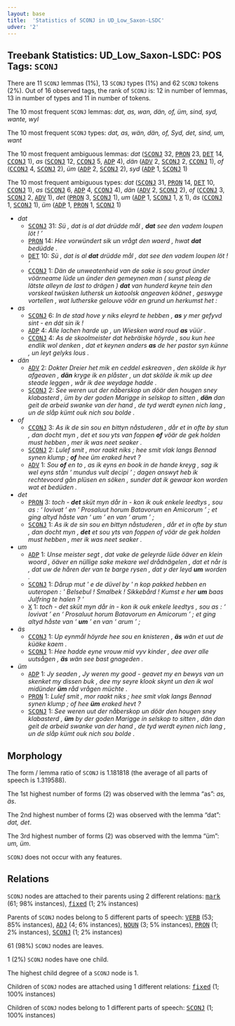 ```yaml
---
layout: base
title:  'Statistics of SCONJ in UD_Low_Saxon-LSDC'
udver: '2'
---
```


## Treebank Statistics: UD_Low_Saxon-LSDC: POS Tags: `SCONJ`

There are 11 `SCONJ` lemmas (1%), 13 `SCONJ` types (1%) and 62 `SCONJ` tokens (2%).
Out of 16 observed tags, the rank of `SCONJ` is: 12 in number of lemmas, 13 in number of types and 11 in number of tokens.

The 10 most frequent `SCONJ` lemmas: <em>dat, as, wan, dän, of, üm, sind, syd, wante, wyl</em>

The 10 most frequent `SCONJ` types:  <em>dat, as, wän, dän, of, Syd, det, sind, um, want</em>

The 10 most frequent ambiguous lemmas: <em>dat</em> (<tt><a href="nds_lsdc-pos-SCONJ.html">SCONJ</a></tt> 32, <tt><a href="nds_lsdc-pos-PRON.html">PRON</a></tt> 23, <tt><a href="nds_lsdc-pos-DET.html">DET</a></tt> 14, <tt><a href="nds_lsdc-pos-CCONJ.html">CCONJ</a></tt> 1), <em>as</em> (<tt><a href="nds_lsdc-pos-SCONJ.html">SCONJ</a></tt> 12, <tt><a href="nds_lsdc-pos-CCONJ.html">CCONJ</a></tt> 5, <tt><a href="nds_lsdc-pos-ADP.html">ADP</a></tt> 4), <em>dän</em> (<tt><a href="nds_lsdc-pos-ADV.html">ADV</a></tt> 2, <tt><a href="nds_lsdc-pos-SCONJ.html">SCONJ</a></tt> 2, <tt><a href="nds_lsdc-pos-CCONJ.html">CCONJ</a></tt> 1), <em>of</em> (<tt><a href="nds_lsdc-pos-CCONJ.html">CCONJ</a></tt> 4, <tt><a href="nds_lsdc-pos-SCONJ.html">SCONJ</a></tt> 2), <em>üm</em> (<tt><a href="nds_lsdc-pos-ADP.html">ADP</a></tt> 2, <tt><a href="nds_lsdc-pos-SCONJ.html">SCONJ</a></tt> 2), <em>syd</em> (<tt><a href="nds_lsdc-pos-ADP.html">ADP</a></tt> 1, <tt><a href="nds_lsdc-pos-SCONJ.html">SCONJ</a></tt> 1)

The 10 most frequent ambiguous types:  <em>dat</em> (<tt><a href="nds_lsdc-pos-SCONJ.html">SCONJ</a></tt> 31, <tt><a href="nds_lsdc-pos-PRON.html">PRON</a></tt> 14, <tt><a href="nds_lsdc-pos-DET.html">DET</a></tt> 10, <tt><a href="nds_lsdc-pos-CCONJ.html">CCONJ</a></tt> 1), <em>as</em> (<tt><a href="nds_lsdc-pos-SCONJ.html">SCONJ</a></tt> 6, <tt><a href="nds_lsdc-pos-ADP.html">ADP</a></tt> 4, <tt><a href="nds_lsdc-pos-CCONJ.html">CCONJ</a></tt> 4), <em>dän</em> (<tt><a href="nds_lsdc-pos-ADV.html">ADV</a></tt> 2, <tt><a href="nds_lsdc-pos-SCONJ.html">SCONJ</a></tt> 2), <em>of</em> (<tt><a href="nds_lsdc-pos-CCONJ.html">CCONJ</a></tt> 3, <tt><a href="nds_lsdc-pos-SCONJ.html">SCONJ</a></tt> 2, <tt><a href="nds_lsdc-pos-ADV.html">ADV</a></tt> 1), <em>det</em> (<tt><a href="nds_lsdc-pos-PRON.html">PRON</a></tt> 3, <tt><a href="nds_lsdc-pos-SCONJ.html">SCONJ</a></tt> 1), <em>um</em> (<tt><a href="nds_lsdc-pos-ADP.html">ADP</a></tt> 1, <tt><a href="nds_lsdc-pos-SCONJ.html">SCONJ</a></tt> 1, <tt><a href="nds_lsdc-pos-X.html">X</a></tt> 1), <em>äs</em> (<tt><a href="nds_lsdc-pos-CCONJ.html">CCONJ</a></tt> 1, <tt><a href="nds_lsdc-pos-SCONJ.html">SCONJ</a></tt> 1), <em>üm</em> (<tt><a href="nds_lsdc-pos-ADP.html">ADP</a></tt> 1, <tt><a href="nds_lsdc-pos-PRON.html">PRON</a></tt> 1, <tt><a href="nds_lsdc-pos-SCONJ.html">SCONJ</a></tt> 1)


* <em>dat</em>
  * <tt><a href="nds_lsdc-pos-SCONJ.html">SCONJ</a></tt> 31: <em>Sü , dat is al dat drüdde mål , <b>dat</b> see den vadem loupen löt ! ’</em>
  * <tt><a href="nds_lsdc-pos-PRON.html">PRON</a></tt> 14: <em>Hee vorwündert sik un vrågt den waerd , hwat <b>dat</b> bedüdde .</em>
  * <tt><a href="nds_lsdc-pos-DET.html">DET</a></tt> 10: <em>Sü , dat is al <b>dat</b> drüdde mål , dat see den vadem loupen löt ! ’</em>
  * <tt><a href="nds_lsdc-pos-CCONJ.html">CCONJ</a></tt> 1: <em>Dän de unweatenheid van de sake is sou grout ünder vöärneame lüde un ünder den gemeynen man ( sunst pleag de lätste alleyn de last to drägen ) <b>dat</b> van hunderd keyne tein den vorskeal twüsken luthersk un katoolsk angeaven köänet , geswyge vortellen , wat lutherske gelouve vöär en grund un herkumst het :</em>
* <em>as</em>
  * <tt><a href="nds_lsdc-pos-SCONJ.html">SCONJ</a></tt> 6: <em>In de stad hove y niks eleyrd te hebben , <b>as</b> y mer gefyvd sint - en dát sin ik !</em>
  * <tt><a href="nds_lsdc-pos-ADP.html">ADP</a></tt> 4: <em>Alle lachen harde up , un Wiesken ward roud <b>as</b> vüür .</em>
  * <tt><a href="nds_lsdc-pos-CCONJ.html">CCONJ</a></tt> 4: <em>As de skoolmeister dat hebräiske höyrde , sou kun hee endlik wol denken , dat et keynen anders <b>as</b> de her pastor syn künne , un leyt gelyks lous .</em>
* <em>dän</em>
  * <tt><a href="nds_lsdc-pos-ADV.html">ADV</a></tt> 2: <em>Dokter Dreier het mik en ceddel eskreaven , den skölde ik hyr afgeaven , <b>dän</b> kryge ik en plåster , un dat skölde ik mik up dee steade leggen , wår ik dee weydage hadde .</em>
  * <tt><a href="nds_lsdc-pos-SCONJ.html">SCONJ</a></tt> 2: <em>See weren uut der nåberskop un döär den hougen sney klabasterd , üm by der goden Marigge in selskop to sitten , <b>dän</b> dan geit de arbeid swanke van der hand , de tyd werdt eynen nich lang , un de slåp kümt ouk nich sou bolde .</em>
* <em>of</em>
  * <tt><a href="nds_lsdc-pos-CCONJ.html">CCONJ</a></tt> 3: <em>As ik de sin sou en bittyn nåstuderen , dår et in ofte by stun , dan docht myn , det et sou yts van foppen <b>of</b> vöär de gek holden must hebben , mer ik was neet seaker .</em>
  * <tt><a href="nds_lsdc-pos-SCONJ.html">SCONJ</a></tt> 2: <em>Lulef smit , mor raakt niks ; hee smit vlak langs Bennad synen klump ; <b>of</b> hee üm eraked hevt ?</em>
  * <tt><a href="nds_lsdc-pos-ADV.html">ADV</a></tt> 1: <em>Sou <b>of</b> en to , as ik eyns en book in de hande kreyg , sag ik wel eyns stån ‘ mundus vult decipi ’ ; dagen answyt heb ik rechtevoord gån plüsen en söken , sunder dat ik gewaar kon worden wat et bedüden .</em>
* <em>det</em>
  * <tt><a href="nds_lsdc-pos-PRON.html">PRON</a></tt> 3: <em>toch - <b>det</b> sküt myn dår in - kon ik ouk enkele leedtys , sou as : ‘ Iovivat ’ en ‘ Prosaluut horum Batavorum en Amicorum ’ ; et ging altyd håste van ‘ um ’ en van ‘ arum ’ ;</em>
  * <tt><a href="nds_lsdc-pos-SCONJ.html">SCONJ</a></tt> 1: <em>As ik de sin sou en bittyn nåstuderen , dår et in ofte by stun , dan docht myn , <b>det</b> et sou yts van foppen of vöär de gek holden must hebben , mer ik was neet seaker .</em>
* <em>um</em>
  * <tt><a href="nds_lsdc-pos-ADP.html">ADP</a></tt> 1: <em>Unse meister segt , dat vake de geleyrde lüde öäver en klein woord , öäver en nüllige sake mekare wel drådnägelen , dat et når is , dat uw de håren der van te barge rysen , dat y der leyd <b>um</b> worden .</em>
  * <tt><a href="nds_lsdc-pos-SCONJ.html">SCONJ</a></tt> 1: <em>Dårup mut ' e de düvel by ' n kop pakked hebben en uuteropen : ' Belsebul ! Smalbek ! Sikkebård ! Kumst e her <b>um</b> baas Julfring te halen ? '</em>
  * <tt><a href="nds_lsdc-pos-X.html">X</a></tt> 1: <em>toch - det sküt myn dår in - kon ik ouk enkele leedtys , sou as : ‘ Iovivat ’ en ‘ Prosaluut horum Batavorum en Amicorum ’ ; et ging altyd håste van ‘ <b>um</b> ’ en van ‘ arum ’ ;</em>
* <em>äs</em>
  * <tt><a href="nds_lsdc-pos-CCONJ.html">CCONJ</a></tt> 1: <em>Up eynmål höyrde hee sou en knisteren , <b>äs</b> wän et uut de küäke kaem .</em>
  * <tt><a href="nds_lsdc-pos-SCONJ.html">SCONJ</a></tt> 1: <em>Hee hadde eyne vrouw mid vyv kinder , dee aver alle uutsågen , <b>äs</b> wän see bast gnageden .</em>
* <em>üm</em>
  * <tt><a href="nds_lsdc-pos-ADP.html">ADP</a></tt> 1: <em>Jy seaden , Jy weren my good - geavet my en bewys van un skenket my dissen buk , dee my seyre klook skynt un den ik wol midünder <b>üm</b> råd vrågen müchte .</em>
  * <tt><a href="nds_lsdc-pos-PRON.html">PRON</a></tt> 1: <em>Lulef smit , mor raakt niks ; hee smit vlak langs Bennad synen klump ; of hee <b>üm</b> eraked hevt ?</em>
  * <tt><a href="nds_lsdc-pos-SCONJ.html">SCONJ</a></tt> 1: <em>See weren uut der nåberskop un döär den hougen sney klabasterd , <b>üm</b> by der goden Marigge in selskop to sitten , dän dan geit de arbeid swanke van der hand , de tyd werdt eynen nich lang , un de slåp kümt ouk nich sou bolde .</em>

## Morphology

The form / lemma ratio of `SCONJ` is 1.181818 (the average of all parts of speech is 1.319588).

The 1st highest number of forms (2) was observed with the lemma “as”: <em>as, äs</em>.

The 2nd highest number of forms (2) was observed with the lemma “dat”: <em>dat, det</em>.

The 3rd highest number of forms (2) was observed with the lemma “üm”: <em>um, üm</em>.

`SCONJ` does not occur with any features.


## Relations

`SCONJ` nodes are attached to their parents using 2 different relations: <tt><a href="nds_lsdc-dep-mark.html">mark</a></tt> (61; 98% instances), <tt><a href="nds_lsdc-dep-fixed.html">fixed</a></tt> (1; 2% instances)

Parents of `SCONJ` nodes belong to 5 different parts of speech: <tt><a href="nds_lsdc-pos-VERB.html">VERB</a></tt> (53; 85% instances), <tt><a href="nds_lsdc-pos-ADJ.html">ADJ</a></tt> (4; 6% instances), <tt><a href="nds_lsdc-pos-NOUN.html">NOUN</a></tt> (3; 5% instances), <tt><a href="nds_lsdc-pos-PRON.html">PRON</a></tt> (1; 2% instances), <tt><a href="nds_lsdc-pos-SCONJ.html">SCONJ</a></tt> (1; 2% instances)

61 (98%) `SCONJ` nodes are leaves.

1 (2%) `SCONJ` nodes have one child.

The highest child degree of a `SCONJ` node is 1.

Children of `SCONJ` nodes are attached using 1 different relations: <tt><a href="nds_lsdc-dep-fixed.html">fixed</a></tt> (1; 100% instances)

Children of `SCONJ` nodes belong to 1 different parts of speech: <tt><a href="nds_lsdc-pos-SCONJ.html">SCONJ</a></tt> (1; 100% instances)

